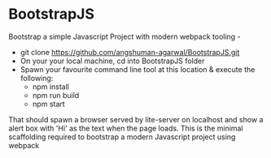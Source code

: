 # BootstrapJS
Bootstrap a simple Javascript Project with modern webpack tooling -

- git clone https://github.com/angshuman-agarwal/BootstrapJS.git 
- On your your local machine, cd into BootstrapJS folder
- Spawn your favourite command line tool at this location & execute the following:
  - npm install
  - npm run build
  - npm start

That should spawn a browser served by lite-server on localhost and show a alert box with 'Hi' as the text when the page loads. 
This is the minimal scaffolding required to bootstrap a modern Javascript project using webpack
